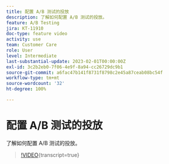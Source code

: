 ```yaml
---
title: 配置 A/B 测试的投放
description: 了解如何配置 A/B 测试的投放。
feature: A/B Testing
jira: KT-11910
doc-type: feature video
activity: use
team: Customer Care
role: User
level: Intermediate
last-substantial-update: 2023-02-01T00:00:00Z
exl-id: 3c2b2eb0-7f06-4e9f-8a94-cc26729dc9b1
source-git-commit: a6fac47b141f8731f8798c2e45a87ceab08bc54f
workflow-type: tm+mt
source-wordcount: '32'
ht-degree: 100%

---
```


# 配置 A/B 测试的投放

了解如何配置 A/B 测试的投放。

>[!VIDEO](https://video.tv.adobe.com/v/3415929?quality=12&learn=on){transcript=true}
